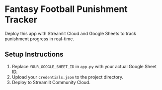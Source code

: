 # Fantasy Football Punishment Tracker

Deploy this app with Streamlit Cloud and Google Sheets to track punishment progress in real-time.

## Setup Instructions
1. Replace `YOUR_GOOGLE_SHEET_ID` in `app.py` with your actual Google Sheet ID.
2. Upload your `credentials.json` to the project directory.
3. Deploy to Streamlit Community Cloud.